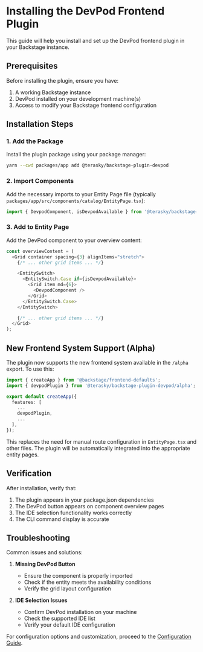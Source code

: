 # Installing the DevPod Frontend Plugin

This guide will help you install and set up the DevPod frontend plugin in your Backstage instance.

## Prerequisites

Before installing the plugin, ensure you have:

1. A working Backstage instance
2. DevPod installed on your development machine(s)
3. Access to modify your Backstage frontend configuration

## Installation Steps

### 1. Add the Package

Install the plugin package using your package manager:

```bash
yarn --cwd packages/app add @terasky/backstage-plugin-devpod
```

### 2. Import Components

Add the necessary imports to your Entity Page file (typically `packages/app/src/components/catalog/EntityPage.tsx`):

```typescript
import { DevpodComponent, isDevpodAvailable } from '@terasky/backstage-plugin-devpod';
```

### 3. Add to Entity Page

Add the DevPod component to your overview content:

```typescript
const overviewContent = (
  <Grid container spacing={3} alignItems="stretch">
    {/* ... other grid items ... */}

    <EntitySwitch>
      <EntitySwitch.Case if={isDevpodAvailable}>
        <Grid item md={6}>
          <DevpodComponent />
        </Grid>
      </EntitySwitch.Case>
    </EntitySwitch>

    {/* ... other grid items ... */}
  </Grid>
);
```

## New Frontend System Support (Alpha)

The plugin now supports the new frontend system available in the `/alpha` export. To use this:

```typescript
import { createApp } from '@backstage/frontend-defaults';
import { devpodPlugin } from '@terasky/backstage-plugin-devpod/alpha';

export default createApp({
  features: [
    ...
    devpodPlugin,
    ...
  ],
});
```

This replaces the need for manual route configuration in `EntityPage.tsx` and other files. The plugin will be automatically integrated into the appropriate entity pages.

## Verification

After installation, verify that:

1. The plugin appears in your package.json dependencies
2. The DevPod button appears on component overview pages
3. The IDE selection functionality works correctly
4. The CLI command display is accurate

## Troubleshooting

Common issues and solutions:

1. **Missing DevPod Button**
    - Ensure the component is properly imported
    - Check if the entity meets the availability conditions
    - Verify the grid layout configuration

2. **IDE Selection Issues**
    - Confirm DevPod installation on your machine
    - Check the supported IDE list
    - Verify your default IDE configuration

For configuration options and customization, proceed to the [Configuration Guide](./configure.md).
